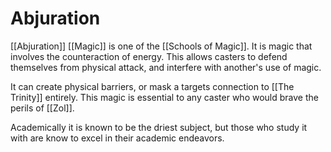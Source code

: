 # Abjuration
[[Abjuration]] [[Magic]] is one of the [[Schools of Magic]]. It is magic that involves the counteraction of energy. This allows casters to defend themselves from physical attack, and interfere with another's use of magic.

It can create physical barriers, or mask a targets connection to [[The Trinity]] entirely. This magic is essential to any caster who would brave the perils of [[Zol]].

Academically it is known to be the driest subject, but those who study it with are know to excel in their academic endeavors.